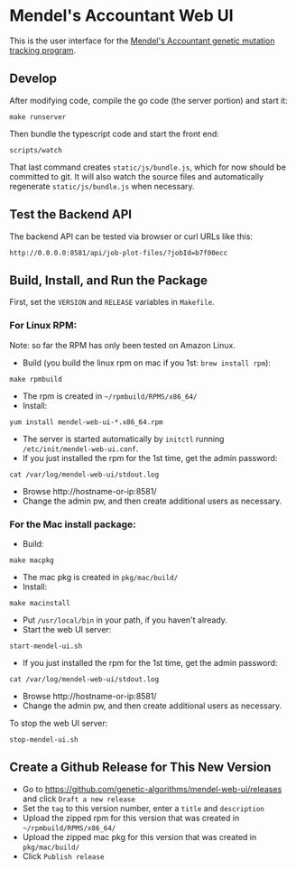 # Mendel's Accountant Web UI

This is the user interface for the [Mendel's Accountant genetic mutation tracking program](https://github.com/genetic-algorithms/mendel-go).

## Develop

After modifying code, compile the go code (the server portion) and start it:
```
make runserver
```

Then bundle the typescript code and start the front end:
```
scripts/watch
```

That last command creates `static/js/bundle.js`, which for now should be committed to git. It will also watch the source files and automatically regenerate `static/js/bundle.js` when necessary.

## Test the Backend API

The backend API can be tested via browser or curl URLs like this:
```
http://0.0.0.0:8581/api/job-plot-files/?jobId=b7f00ecc
```

## Build, Install, and Run the Package

First, set the `VERSION` and `RELEASE` variables in `Makefile`.

### For Linux RPM:

Note: so far the RPM has only been tested on Amazon Linux.

- Build (you build the linux rpm on mac if you 1st: `brew install rpm`):
```
make rpmbuild
```
- The rpm is created in `~/rpmbuild/RPMS/x86_64/`
- Install:
```
yum install mendel-web-ui-*.x86_64.rpm
```
- The server is started automatically by `initctl` running `/etc/init/mendel-web-ui.conf`.
- If you just installed the rpm for the 1st time, get the admin password:
```
cat /var/log/mendel-web-ui/stdout.log
```
- Browse http://hostname-or-ip:8581/
- Change the admin pw, and then create additional users as necessary.

### For the Mac install package:

- Build:
```
make macpkg
```
- The mac pkg is created in `pkg/mac/build/`
- Install:
```
make macinstall
```
- Put `/usr/local/bin` in your path, if you haven't already.
- Start the web UI server:
```
start-mendel-ui.sh
```
- If you just installed the rpm for the 1st time, get the admin password:
```
cat /var/log/mendel-web-ui/stdout.log
```
- Browse http://hostname-or-ip:8581/
- Change the admin pw, and then create additional users as necessary.

To stop the web UI server:
```
stop-mendel-ui.sh
```

## Create a Github Release for This New Version

- Go to https://github.com/genetic-algorithms/mendel-web-ui/releases and click `Draft a new release`
- Set the `tag` to this version number, enter a `title` and `description`
- Upload the zipped rpm for this version that was created in `~/rpmbuild/RPMS/x86_64/`
- Upload the zipped mac pkg for this version that was created in `pkg/mac/build/`
- Click `Publish release`
